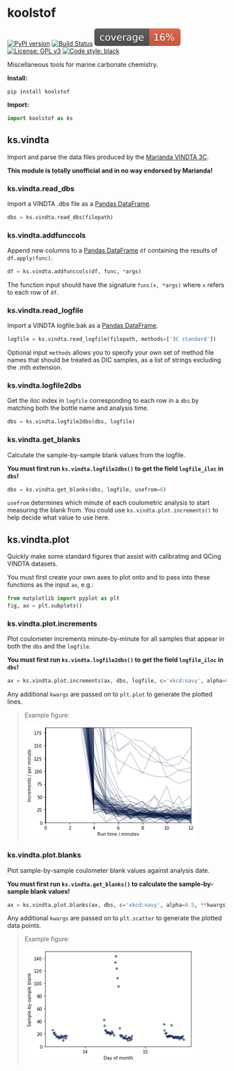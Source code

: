 # koolstof

[![PyPI version](https://badge.fury.io/py/koolstof.svg)](https://badge.fury.io/py/koolstof)
[![Build Status](https://travis-ci.org/mvdh7/koolstof.svg?branch=master)](https://travis-ci.org/mvdh7/koolstof)
![Coverage](coverage.svg)
[![License: GPL v3](https://img.shields.io/badge/License-GPLv3-blue.svg)](https://www.gnu.org/licenses/gpl-3.0)
[![Code style: black](https://img.shields.io/badge/code%20style-black-000000.svg)](https://github.com/psf/black)

Miscellaneous tools for marine carbonate chemistry.

**Install:**

    pip install koolstof

**Import:**

```python
import koolstof as ks
```

## ks.vindta

Import and parse the data files produced by the [Marianda VINDTA 3C](http://www.marianda.com/index.php?site=products&subsite=vindta3c).

**This module is totally unofficial and in no way endorsed by Marianda!**

### ks.vindta.read_dbs

Import a VINDTA .dbs file as a [Pandas DataFrame](https://pandas.pydata.org/pandas-docs/stable/reference/api/pandas.DataFrame.html).

```python
dbs = ks.vindta.read_dbs(filepath)
```

### ks.vindta.addfunccols

Append new columns to a [Pandas DataFrame](https://pandas.pydata.org/pandas-docs/stable/reference/api/pandas.DataFrame.html) `df` containing the results of `df.apply(func)`.

```python
df = ks.vindta.addfunccols(df, func, *args)
```

The function input should have the signature `func(x, *args)` where `x` refers to each row of `df`.

### ks.vindta.read_logfile

Import a VINDTA logfile.bak as a [Pandas DataFrame](https://pandas.pydata.org/pandas-docs/stable/reference/api/pandas.DataFrame.html).

```python
logfile = ks.vindta.read_logfile(filepath, methods=['3C standard'])
```

Optional input `methods` allows you to specify your own set of method file names that should be treated as DIC samples, as a list of strings excluding the .mth extension.

### ks.vindta.logfile2dbs

Get the iloc index in `logfile` corresponding to each row in a `dbs` by matching both the bottle name and analysis time.

```python
dbs = ks.vindta.logfile2dbs(dbs, logfile)
```

### ks.vindta.get_blanks

Calculate the sample-by-sample blank values from the logfile.

**You must first run `ks.vindta.logfile2dbs()` to get the field `logfile_iloc` in `dbs`!**

```python
dbs = ks.vindta.get_blanks(dbs, logfile, usefrom=6)
```

`usefrom` determines which minute of each coulometric analysis to start measuring the blank from. You could use `ks.vindta.plot.increments()` to help decide what value to use here.

## ks.vindta.plot

Quickly make some standard figures that assist with calibrating and QCing VINDTA datasets.

You must first create your own axes to plot onto and to pass into these functions as the input `ax`, e.g.:

```python
from matplotlib import pyplot as plt
fig, ax = plt.subplots()
```

### ks.vindta.plot.increments

Plot coulometer increments minute-by-minute for all samples that appear in both the `dbs` and the `logfile`.

**You must first run `ks.vindta.logfile2dbs()` to get the field `logfile_iloc` in `dbs`!**

```python
ax = ks.vindta.plot.increments(ax, dbs, logfile, c='xkcd:navy', alpha=0.25, **kwargs)
```

Any additional `kwargs` are passed on to `plt.plot` to generate the plotted lines.

> Example figure:
>
> ![ks.vindta.plot.increments](img/ks_vindta_plot_increments.png "ks.vindta.plot.increments example")

### ks.vindta.plot.blanks

Plot sample-by-sample coulometer blank values against analysis date.

**You must first run `ks.vindta.get_blanks()` to calculate the sample-by-sample blank values!**

```python
ax = ks.vindta.plot.blanks(ax, dbs, c='xkcd:navy', alpha=0.5, **kwargs)
```

Any additional `kwargs` are passed on to `plt.scatter` to generate the plotted data points.

> Example figure:
>
> ![ks.vindta.plot.blanks](img/ks_vindta_plot_blanks.png "ks.vindta.plot.blanks example")
